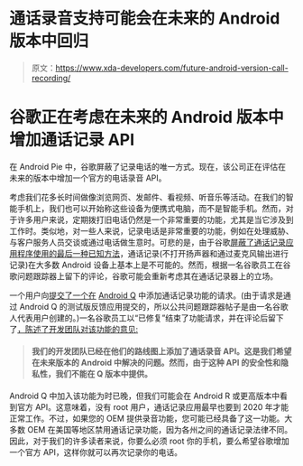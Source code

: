 # 通话录音支持可能会在未来的 Android 版本中回归

> 原文：<https://www.xda-developers.com/future-android-version-call-recording/>

# 谷歌正在考虑在未来的 Android 版本中增加通话记录 API

在 Android Pie 中，谷歌屏蔽了记录电话的唯一方式。现在，该公司正在评估在未来的版本中增加一个官方的电话录音 API。

考虑我们花多长时间做像浏览网页、发邮件、看视频、听音乐等活动。在我们的智能手机上，我们也可以开始称这些设备为便携式电脑，而不是智能手机。然而，对于许多用户来说，定期拨打旧电话仍然是一个非常重要的功能，尤其是当它涉及到工作时。类似地，对一些人来说，记录电话是非常重要的功能，例如在处理威胁、与客户服务人员交谈或通过电话做生意时。可悲的是，由于谷歌[屏蔽了通话记录应用程序使用的最后一种已知方法](https://www.xda-developers.com/android-pie-blocks-non-root-call-recording-apps/)，通话记录(不打开扬声器和通过麦克风输出进行记录)在大多数 Android 设备上基本上是不可能的。然而，根据一名谷歌员工在谷歌问题跟踪器上留下的评论，谷歌可能会重新考虑其在通话记录器上的立场。

一个用户向[提交了一个在](https://issuetracker.google.com/issues/128677410) [Android Q](https://www.xda-developers.com/android-q-beta-changes-google-pixel/) 中添加通话记录功能的请求。(由于请求是通过 Android Q 的测试版反馈应用提交的，所以公共问题跟踪器帖子是由一名谷歌人代表用户创建的。)一名谷歌员工以“已修复”结束了功能请求，并在评论后留下了[，陈述了开发团队对该功能的意见:](https://issuetracker.google.com/issues/128677410#comment3)

> #### 我们的开发团队已经在他们的路线图上添加了通话录音 API。这是我们希望在未来版本的 Android 中解决的问题。然而，由于这种 API 的安全性和隐私性，我们不能在 Q 版本中提供。

Android Q 中加入该功能为时已晚，但我们可能会在 Android R 或更高版本中看到官方 API。这意味着，没有 root 用户，通话记录应用最早也要到 2020 年才能正常工作。不过，如果您的 OEM 提供录音功能，您可能已经具备了这一功能。大多数 OEM 在美国等地区禁用通话记录功能，因为各州之间的通话记录法律不同。因此，对于我们的许多读者来说，你要么必须 root 你的手机，要么希望谷歌增加一个官方 API，这样你就可以再次记录你的电话。